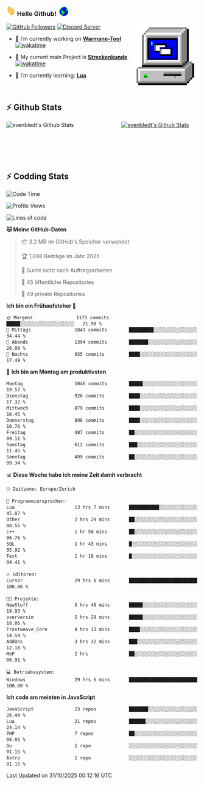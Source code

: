 ### <img src="https://github.com/svenbledt/svenbledt/blob/main/Assets/Hi.gif" height="28" width="24"> **Hello Github!** &nbsp;<img src="https://github.com/svenbledt/svenbledt/blob/main/Assets/Earth.gif" height="24" width="24">
[![GitHub Followers](https://img.shields.io/github/followers/svenbledt?label=Follow&style=flat-squaree&logo=github&labelColor=black&color=black&cacheSeconds=5)](https://github.com/svenbledt)
[![Discord Server](https://img.shields.io/discord/443405445831327754?style=flat-squeree&logo=discord&logoColor=white&label=Trojan%20Chillecke%20Server&labelColor=black&color=gray&cacheSeconds=3650)](https://discord.gg/c6GZKjVhxw)
<img align="right" alt="PC GIF" src="https://github.com/svenbledt/svenbledt/blob/main/Assets/PC.gif" width="175" />

<p>

 - 🔭 I’m currently working on **[Warmane-Tool](https://github.com/svenbledt/Warmane-Bot)** [![wakatime](https://wakatime.com/badge/user/eb1cebc0-6a00-4f39-ab37-6770a4331515/project/b1c02622-6489-4920-898c-6e91c5bba727.svg)](https://wakatime.com/badge/user/eb1cebc0-6a00-4f39-ab37-6770a4331515/project/b1c02622-6489-4920-898c-6e91c5bba727)
 - 🔭 My current main Project is **[Streckenkunde](https://github.com/Streckenkunde)** [![wakatime](https://wakatime.com/badge/user/eb1cebc0-6a00-4f39-ab37-6770a4331515/project/8c10f4f0-0d09-4e0e-b526-eec4de9936b6.svg)](https://wakatime.com/badge/user/eb1cebc0-6a00-4f39-ab37-6770a4331515/project/8c10f4f0-0d09-4e0e-b526-eec4de9936b6)

 - 🌱 I’m currently learning: **[Lua](https://www.lua.org/)**
 
</p>

<br>

## :zap: Github Stats

<a href="https://github.com/svenbledt">
  <img align="left" src="https://github-readme-stats.vercel.app/api?username=svenbledt&show_icons=true&title_color=c9d1d9&icon_color=58a6da&text_color=c9d1d9&bg_color=0d1117&hide=issues" alt="svenbledt's Github Stats" width="60%">
 </a>
 <a href="https://github.com/svenbledt">
 <img src="https://github-readme-stats.vercel.app/api/top-langs/?username=svenbledt&show_icons=true&title_color=c9d1d9&icon_color=58a6da&text_color=c9d1d9&bg_color=0d1117" alt="svenbledt's Github Stats" width="35%">
 </a>

<br> <br> <br> <br> 
## :zap: Codding Stats

<!--START_SECTION:waka-->
![Code Time](http://img.shields.io/badge/Code%20Time-1%2C106%20hrs%203%20mins-blue)

![Profile Views](http://img.shields.io/badge/Profilansichten-1-blue)

![Lines of code](https://img.shields.io/badge/Seit%20Hallo%20Welt%20habe%20ich%20geschrieben-44.9%20million%20Codezeilen-blue)

**🐱 Meine GitHub-Daten** 

> 📦 3.2 MB im GitHub's Speicher verwendet 
 > 
> 🏆 1,898 Beiträge im Jahr 2025
 > 
> 🚫 Sucht nicht nach Auftragsarbeiten
 > 
> 📜 45 öffentliche Repositories 
 > 
> 🔑 49 private Repositories 
 > 
**Ich bin ein Frühaufsteher 🐤** 

```text
🌞 Morgens                1175 commits        █████░░░░░░░░░░░░░░░░░░░░   21.98 % 
🌆 Mittags                1841 commits        █████████░░░░░░░░░░░░░░░░   34.44 % 
🌃 Abends                 1394 commits        ███████░░░░░░░░░░░░░░░░░░   26.08 % 
🌙 Nachts                 935 commits         ████░░░░░░░░░░░░░░░░░░░░░   17.49 % 
```
📅 **Ich bin am Montag am produktivsten** 

```text
Montag                   1046 commits        █████░░░░░░░░░░░░░░░░░░░░   19.57 % 
Dienstag                 926 commits         ████░░░░░░░░░░░░░░░░░░░░░   17.32 % 
Mittwoch                 879 commits         ████░░░░░░░░░░░░░░░░░░░░░   16.45 % 
Donnerstag               896 commits         ████░░░░░░░░░░░░░░░░░░░░░   16.76 % 
Freitag                  487 commits         ██░░░░░░░░░░░░░░░░░░░░░░░   09.11 % 
Samstag                  612 commits         ███░░░░░░░░░░░░░░░░░░░░░░   11.45 % 
Sonntag                  499 commits         ██░░░░░░░░░░░░░░░░░░░░░░░   09.34 % 
```


📊 **Diese Woche habe ich meine Zeit damit verbracht** 

```text
🕑︎ Zeitzone: Europe/Zurich

💬 Programmiersprachen: 
Lua                      13 hrs 7 mins       ███████████░░░░░░░░░░░░░░   45.07 % 
Other                    2 hrs 29 mins       ██░░░░░░░░░░░░░░░░░░░░░░░   08.55 % 
C++                      1 hr 58 mins        ██░░░░░░░░░░░░░░░░░░░░░░░   06.76 % 
SQL                      1 hr 43 mins        █░░░░░░░░░░░░░░░░░░░░░░░░   05.92 % 
Text                     1 hr 16 mins        █░░░░░░░░░░░░░░░░░░░░░░░░   04.41 % 

🔥 Editoren: 
Cursor                   29 hrs 6 mins       █████████████████████████   100.00 % 

🐱‍💻 Projekte: 
NewStuff                 5 hrs 48 mins       █████░░░░░░░░░░░░░░░░░░░░   19.93 % 
pserversim               5 hrs 29 mins       █████░░░░░░░░░░░░░░░░░░░░   18.86 % 
Frostweave_Core          4 hrs 13 mins       ████░░░░░░░░░░░░░░░░░░░░░   14.54 % 
AddOns                   3 hrs 32 mins       ███░░░░░░░░░░░░░░░░░░░░░░   12.18 % 
MoP                      2 hrs               ██░░░░░░░░░░░░░░░░░░░░░░░   06.91 % 

💻 Betriebssystem: 
Windows                  29 hrs 6 mins       █████████████████████████   100.00 % 
```

**Ich code am meisten in JavaScript** 

```text
JavaScript               23 repos            ███████░░░░░░░░░░░░░░░░░░   26.44 % 
Lua                      21 repos            ██████░░░░░░░░░░░░░░░░░░░   24.14 % 
PHP                      7 repos             ██░░░░░░░░░░░░░░░░░░░░░░░   08.05 % 
Go                       1 repo              ░░░░░░░░░░░░░░░░░░░░░░░░░   01.15 % 
Astro                    1 repo              ░░░░░░░░░░░░░░░░░░░░░░░░░   01.15 % 
```




 Last Updated on 31/10/2025 00:12:16 UTC
<!--END_SECTION:waka-->
